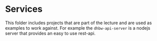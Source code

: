# Services

This folder includes projects that are part of the lecture and are used as examples to work against. For example the `dhbw-api-server` is a nodejs server that provides an easy to use rest-api.

